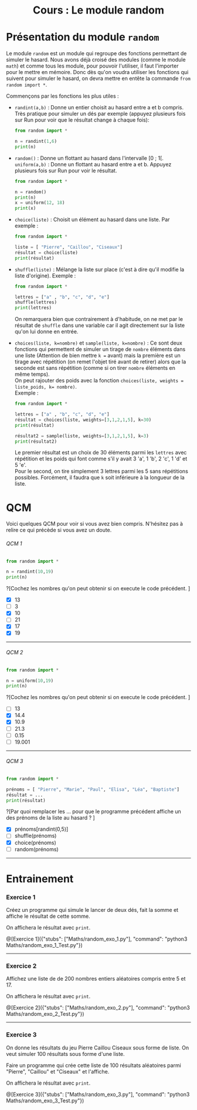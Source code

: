 <h1> <center>Cours : Le module random</center></h1>

# Présentation du module `random`

Le module `random` est un module qui regroupe des fonctions permettant de  simuler le hasard. Nous avons déjà croisé des modules (comme le module `math`) et comme tous les module, pour pouvoir l'utiliser, il faut l'importer pour le mettre en mémoire. Donc dès qu'on voudra utiliser les fonctions qui suivent pour simuler le hasard, on devra mettre en entête la commande `from random import *`.

Commençons par les fonctions les plus utiles :

+ `randint(a,b)` : Donne un entier choisit au hasard entre a et b compris.
  Très pratique pour simuler un dés par exemple (appuyez plusieurs fois sur Run pour voir que le résultat change à chaque fois):
  ```python runnable
  from random import *
  
  n = randint(1,6)
  print(n)
  ```
  
+ `random()` : Donne un flottant au hasard dans l'intervalle [0 ; 1[.  
  `uniform(a,b)` : Donne un flottant au hasard entre a et b.
  Appuyez plusieurs fois sur Run pour voir le résultat.
  ```python runnable
  from random import *
  
  n = random()
  print(n)
  x = uniform(12, 18)
  print(x)
  ```
  
+ `choice(liste)` : Choisit un élément au hasard dans une liste.
  Par exemple :
  ```python runnable
  from random import *
  
  liste = [ "Pierre", "Caillou", "Ciseaux"]
  résultat = choice(liste)
  print(résultat)
  ```
  
+ `shuffle(liste)` : Mélange la liste sur place (c'est à dire qu'il modifie la liste d'origine).
  Exemple : 
  ```python runnable
  from random import *
  
  lettres = ["a" , "b", "c", "d", "e"]
  shuffle(lettres)
  print(lettres)
  ```
  On remarquera bien que contrairement à d'habitude, on ne met par le résultat de `shuffle` dans une variable car il agit directement sur la liste qu'on lui donne en entrée.
  
+ `choices(liste, k=nombre)` et `sample(liste, k=nombre)` : Ce sont deux fonctions qui permettent de simuler un tirage de `nombre` éléments dans une liste (Attention de bien mettre `k =` avant) mais la première est un tirage avec répétition (on remet l'objet tiré avant de retirer) alors que la seconde est sans répétition (comme si on tirer `nombre` éléments en même temps).  
  On peut rajouter des poids avec la fonction `choices(liste, weights = liste_poids, k= nombre)`.  
  Exemple :  
  ```python runnable
  from random import *
  
  lettres = ["a" , "b", "c", "d", "e"]
  résultat = choices(liste, weights=[3,1,2,1,5], k=30)
  print(résultat)
  
  résultat2 = sample(liste, weights=[3,1,2,1,5], k=3)
  print(résultat2)
  ```  
  Le premier résultat est un choix de 30 éléments parmi les `lettres` avec répétition et les poids qui font comme s'il y avait 3 'a', 1 'b', 2 'c', 1 'd' et 5 'e'.  
  Pour le second, on tire simplement 3 lettres parmi les 5 sans répétitions possibles. Forcément, il faudra que `k` soit inférieure à la longueur de la liste.
  

# QCM

Voici quelques QCM pour voir si vous avez bien compris. N'hésitez pas à relire ce qui précède si vous avez un doute.

###### QCM 1
```python
from random import *

n = randint(10,19)
print(n)
``` 
?[Cochez les nombres qu'on peut obtenir si on execute le code précédent. ]
-[x] 13 
-[ ] 3 
-[x] 10
-[ ] 21
-[x] 17
-[x] 19

---

###### QCM 2
```python
from random import *

n = uniform(10,19)
print(n)
``` 
?[Cochez les nombres qu'on peut obtenir si on execute le code précédent. ]
-[ ] 13 
-[x] 14.4 
-[x] 10.9
-[ ] 21.3
-[ ] 0.15
-[ ] 19.001 

---

###### QCM 3
```python 
from random import *

prénoms = [ "Pierre", "Marie", "Paul", "Elisa", "Léa", "Baptiste"]
résultat = ...
print(résultat)
```
?[Par quoi remplacer les ... pour que le programme précédent affiche un des prénoms de la liste au hasard ? ]
-[x] prénoms[randint(0,5)]
-[ ] shuffle(prénoms)
-[x] choice(prénoms)
-[ ] random(prénoms)

---


# Entrainement 

### Exercice 1

Créez un programme qui simule le lancer de deux dés, fait la somme et affiche le résultat de cette somme.

On affichera le résultat avec `print`.

@[Exercice 1]({"stubs": ["Maths/random_exo_1.py"], "command": "python3 Maths/random_exo_1_Test.py"})

---

### Exercice 2

Affichez une liste de de 200 nombres entiers aléatoires compris entre 5 et 17. 

On affichera le résultat avec `print`.

@[Exercice 2]({"stubs": ["Maths/random_exo_2.py"], "command": "python3 Maths/random_exo_2_Test.py"})

---

### Exercice 3

On donne les résultats du jeu Pierre Caillou Ciseaux sous forme de liste. On veut simuler 100 résultats sous forme d'une liste.

Faire un programme qui crée cette liste de 100 résultats aléatoires parmi "Pierre", "Caillou" et "Ciseaux" et l'affiche.

On affichera le résultat avec `print`.

@[Exercice 3]({"stubs": ["Maths/random_exo_3.py"], "command": "python3 Maths/random_exo_3_Test.py"})

